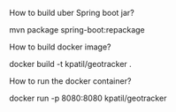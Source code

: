 
How to build uber Spring boot jar?

mvn package spring-boot:repackage


How to build docker image?

docker build -t kpatil/geotracker .

How to run the docker container?

docker run -p 8080:8080 kpatil/geotracker